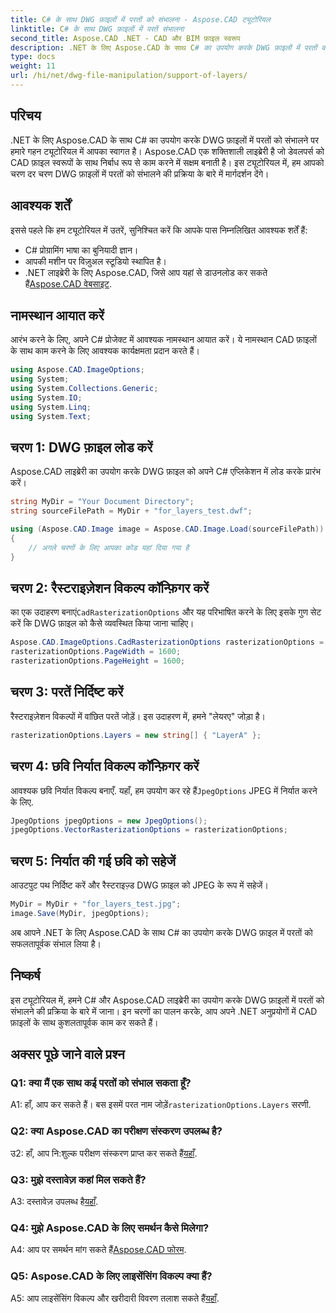 ```yaml
---
title: C# के साथ DWG फ़ाइलों में परतों को संभालना - Aspose.CAD ट्यूटोरियल
linktitle: C# के साथ DWG फ़ाइलों में परतें संभालना
second_title: Aspose.CAD .NET - CAD और BIM फ़ाइल स्वरूप
description: .NET के लिए Aspose.CAD के साथ C# का उपयोग करके DWG फ़ाइलों में परतों को संभालने का तरीका जानें। कुशल सीएडी फ़ाइल हेरफेर के लिए चरण-दर-चरण मार्गदर्शिका।
type: docs
weight: 11
url: /hi/net/dwg-file-manipulation/support-of-layers/
---
```

## परिचय

.NET के लिए Aspose.CAD के साथ C# का उपयोग करके DWG फ़ाइलों में परतों को संभालने पर हमारे गहन ट्यूटोरियल में आपका स्वागत है। Aspose.CAD एक शक्तिशाली लाइब्रेरी है जो डेवलपर्स को CAD फ़ाइल स्वरूपों के साथ निर्बाध रूप से काम करने में सक्षम बनाती है। इस ट्यूटोरियल में, हम आपको चरण दर चरण DWG फ़ाइलों में परतों को संभालने की प्रक्रिया के बारे में मार्गदर्शन देंगे।

## आवश्यक शर्तें

इससे पहले कि हम ट्यूटोरियल में उतरें, सुनिश्चित करें कि आपके पास निम्नलिखित आवश्यक शर्तें हैं:

- C# प्रोग्रामिंग भाषा का बुनियादी ज्ञान।
- आपकी मशीन पर विज़ुअल स्टूडियो स्थापित है।
-  .NET लाइब्रेरी के लिए Aspose.CAD, जिसे आप यहां से डाउनलोड कर सकते हैं[Aspose.CAD वेबसाइट](https://releases.aspose.com/cad/net/).

## नामस्थान आयात करें

आरंभ करने के लिए, अपने C# प्रोजेक्ट में आवश्यक नामस्थान आयात करें। ये नामस्थान CAD फ़ाइलों के साथ काम करने के लिए आवश्यक कार्यक्षमता प्रदान करते हैं।

```csharp
using Aspose.CAD.ImageOptions;
using System;
using System.Collections.Generic;
using System.IO;
using System.Linq;
using System.Text;
```

## चरण 1: DWG फ़ाइल लोड करें

Aspose.CAD लाइब्रेरी का उपयोग करके DWG फ़ाइल को अपने C# एप्लिकेशन में लोड करके प्रारंभ करें।

```csharp
string MyDir = "Your Document Directory";
string sourceFilePath = MyDir + "for_layers_test.dwf";

using (Aspose.CAD.Image image = Aspose.CAD.Image.Load(sourceFilePath))
{
    // अगले चरणों के लिए आपका कोड यहां दिया गया है
}
```

## चरण 2: रैस्टराइज़ेशन विकल्प कॉन्फ़िगर करें

 का एक उदाहरण बनाएं`CadRasterizationOptions` और यह परिभाषित करने के लिए इसके गुण सेट करें कि DWG फ़ाइल को कैसे व्यवस्थित किया जाना चाहिए।

```csharp
Aspose.CAD.ImageOptions.CadRasterizationOptions rasterizationOptions = new Aspose.CAD.ImageOptions.CadRasterizationOptions();
rasterizationOptions.PageWidth = 1600;
rasterizationOptions.PageHeight = 1600;
```

## चरण 3: परतें निर्दिष्ट करें

रैस्टराइज़ेशन विकल्पों में वांछित परतें जोड़ें। इस उदाहरण में, हमने "लेयरए" जोड़ा है।

```csharp
rasterizationOptions.Layers = new string[] { "LayerA" };
```

## चरण 4: छवि निर्यात विकल्प कॉन्फ़िगर करें

 आवश्यक छवि निर्यात विकल्प बनाएँ. यहाँ, हम उपयोग कर रहे हैं`JpegOptions` JPEG में निर्यात करने के लिए.

```csharp
JpegOptions jpegOptions = new JpegOptions();
jpegOptions.VectorRasterizationOptions = rasterizationOptions;
```

## चरण 5: निर्यात की गई छवि को सहेजें

आउटपुट पथ निर्दिष्ट करें और रैस्टराइज़्ड DWG फ़ाइल को JPEG के रूप में सहेजें।

```csharp
MyDir = MyDir + "for_layers_test.jpg";
image.Save(MyDir, jpegOptions);
```

अब आपने .NET के लिए Aspose.CAD के साथ C# का उपयोग करके DWG फ़ाइल में परतों को सफलतापूर्वक संभाल लिया है।

## निष्कर्ष

इस ट्यूटोरियल में, हमने C# और Aspose.CAD लाइब्रेरी का उपयोग करके DWG फ़ाइलों में परतों को संभालने की प्रक्रिया के बारे में जाना। इन चरणों का पालन करके, आप अपने .NET अनुप्रयोगों में CAD फ़ाइलों के साथ कुशलतापूर्वक काम कर सकते हैं।

## अक्सर पूछे जाने वाले प्रश्न

### Q1: क्या मैं एक साथ कई परतों को संभाल सकता हूँ?

 A1: हाँ, आप कर सकते हैं। बस इसमें परत नाम जोड़ें`rasterizationOptions.Layers` सरणी.

### Q2: क्या Aspose.CAD का परीक्षण संस्करण उपलब्ध है?

 उ2: हाँ, आप नि:शुल्क परीक्षण संस्करण प्राप्त कर सकते हैं[यहाँ](https://releases.aspose.com/).

### Q3: मुझे दस्तावेज़ कहां मिल सकते हैं?

 A3: दस्तावेज़ उपलब्ध है[यहाँ](https://reference.aspose.com/cad/net/).

### Q4: मुझे Aspose.CAD के लिए समर्थन कैसे मिलेगा?

 A4: आप पर समर्थन मांग सकते हैं[Aspose.CAD फोरम](https://forum.aspose.com/c/cad/19).

### Q5: Aspose.CAD के लिए लाइसेंसिंग विकल्प क्या हैं?

 A5: आप लाइसेंसिंग विकल्प और खरीदारी विवरण तलाश सकते हैं[यहाँ](https://purchase.aspose.com/buy).